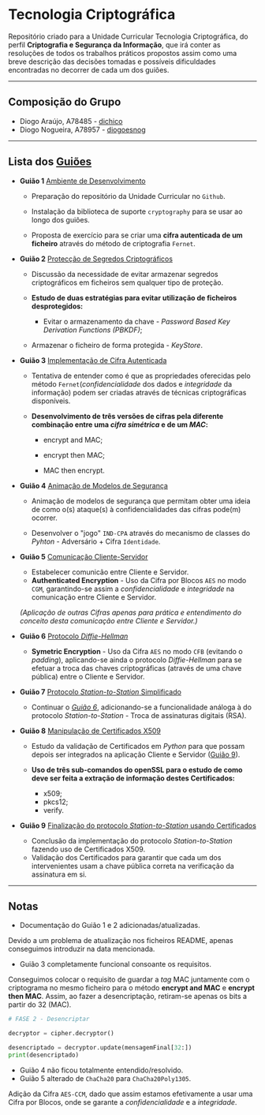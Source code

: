 # Tecnologia Criptográfica
Repositório criado para a Unidade Curricular Tecnologia Criptográfica, do perfil **Criptografia e Segurança da Informação**, que irá conter as resoluções de todos os trabalhos práticos propostos assim como uma breve descrição das decisões tomadas e possíveis dificuldades encontradas no decorrer de cada um dos guiões.

---

## **Composição do Grupo**
* Diogo Araújo, A78485 - [dichico](https://github.com/dichico)
* Diogo Nogueira, A78957 - [diogoesnog](https://github.com/diogoesnog)

---

## Lista dos [**Guiões**](https://github.com/uminho-miei-crypto/1920-TC/blob/master/doc/guioes.md)

- **Guião 1** [Ambiente de Desenvolvimento](https://github.com/uminho-miei-crypto/1920-G9/tree/master/Gui%C3%B5es/G1)   
  - Preparação do repositório da Unidade Curricular no ```Github```.
  
  - Instalação da biblioteca de suporte ```cryptography``` para se usar ao longo dos guiões.

  - Proposta de exercício para se criar uma **cifra autenticada de um ficheiro** através do método de criptografia ```Fernet```.
  
    
  
- **Guião 2** [Protecção de Segredos Criptográficos](https://github.com/uminho-miei-crypto/1920-G9/tree/master/Gui%C3%B5es/G2)
  - Discussão da necessidade de evitar armazenar segredos criptográficos em ficheiros sem qualquer tipo de proteção.
  
  - **Estudo de duas estratégias para evitar utilização de ficheiros desprotegidos:**
	
	- Evitar o armazenamento da chave - *Password Based Key Derivation Functions (PBKDF)*;

  - Armazenar o ficheiro de forma protegida - *KeyStore*.
  
    
  
- **Guião 3** [Implementação de Cifra Autenticada](https://github.com/uminho-miei-crypto/1920-G9/tree/master/Gui%C3%B5es/G3)
  - Tentativa de entender como é que as propriedades oferecidas pelo método ```Fernet```(*confidencialidade* dos dados e *integridade* da informação) podem ser criadas através de técnicas criptográficas disponíveis.
  - **Desenvolvimento de três versões de cifras pela diferente combinação entre uma *cifra simétrica* e de um *MAC*:**
  
     - encrypt and MAC;
     
     - encrypt then MAC;
  
     - MAC then encrypt.
     
       
  
- **Guião 4** [Animação de Modelos de Segurança](https://github.com/uminho-miei-crypto/1920-G9/tree/master/Gui%C3%B5es/G4)

    - Animação de modelos de segurança que permitam obter uma ideia de como o(s) ataque(s) à  confidencialidades das cifras pode(m) ocorrer.

    - Desenvolver o "jogo" ```IND-CPA``` através do mecanismo de classes do *Pyhton* - Adversário + Cifra ```Identidade```.

      

- **Guião 5** [Comunicação Cliente-Servidor](https://github.com/uminho-miei-crypto/1920-G9/tree/master/Gui%C3%B5es/G5)

    - Estabelecer comunicão entre Cliente e Servidor.
    - **Authenticated Encryption** - Uso da Cifra por Blocos ```AES``` no modo ```CGM```, garantindo-se assim a *confidencialidade* e *integridade* na comunicação entre Cliente e Servidor.

    *(Aplicação de outras Cifras apenas para prática e entendimento do conceito desta comunicação entre Cliente e Servidor.)*

   

- **Guião 6** [Protocolo *Diffie-Hellman*](https://github.com/uminho-miei-crypto/1920-G9/tree/master/Gui%C3%B5es/G6)
  
    - **Symetric Encryption** - Uso da Cifra ```AES``` no modo ```CFB``` (evitando o *padding*), aplicando-se ainda o protocolo *Diffie-Hellman* para se efetuar a troca das chaves criptográficas (através de uma chave pública) entre o Cliente e Servidor.

    
  
- **Guião 7** [Protocolo *Station-to-Station* Simplificado](https://github.com/uminho-miei-crypto/1920-G9/tree/master/Gui%C3%B5es/G7)
  
    - Continuar o [*Guião 6*](https://github.com/uminho-miei-crypto/1920-G9/tree/master/Gui%C3%B5es/G6), adicionando-se a funcionalidade análoga à do protocolo *Station-to-Station* - Troca de assinaturas digitais (RSA).
  
    
  
- **Guião 8** [Manipulação de Certificados X509](https://github.com/uminho-miei-crypto/1920-G9/tree/master/Guiões/G8)
  
    - Estudo da validação de Certificados em *Python* para que possam depois ser integrados na aplicação Cliente e Servidor ([Guião 9](https://github.com/uminho-miei-crypto/1920-G9/tree/master/Guiões/G9)).
  
    - **Uso de três sub-comandos do openSSL para o estudo de como deve ser feita a extração de informação destes Certificados:**
  
      - x509;
      - pkcs12;
      - verify.
  
  
  
- **Guião 9** [Finalização do protocolo *Station-to-Station* usando Certificados](https://github.com/uminho-miei-crypto/1920-G9/tree/master/Guiões/G9)

    - Conclusão da implementação do protocolo *Station-to-Station* fazendo uso de Certificados X509.
    - Validação dos Certificados para garantir que cada um dos intervenientes usam a chave pública correta na verificação da assinatura em si.


---

## **Notas**

- Documentação do Guião 1 e 2 adicionadas/atualizadas. 

Devido a um problema de atualização nos ficheiros README, apenas conseguimos introduzir na data mencionada.

- Guião 3 completamente funcional consoante os requisitos.

Conseguimos colocar o requisito de guardar a *tag* MAC juntamente com o criptograma no mesmo ficheiro para o método **encrypt and MAC** e **encrypt then MAC**. Assim, ao fazer a desencriptação, retiram-se apenas os bits a partir do 32 (MAC).

```python
# FASE 2 - Desencriptar

decryptor = cipher.decryptor()

desencriptado = decryptor.update(mensagemFinal[32:])
print(desencriptado)
```
- Guião 4 não ficou totalmente entendido/resolvido.
- Guião 5 alterado de ```ChaCha20``` para ```ChaCha20Poly1305```. 

Adição da Cifra ```AES-CCM```, dado que assim estamos efetivamente a usar uma Cifra por Blocos, onde se garante a *confidencialidade* e a *integridade*.
